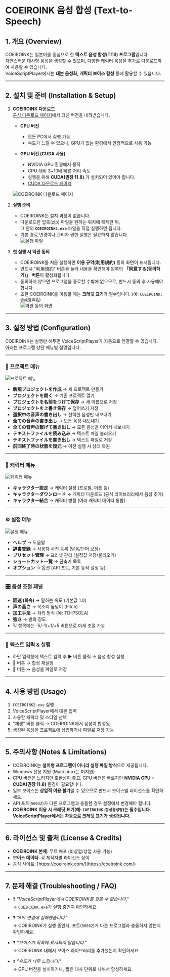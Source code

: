 # COEIROINK 음성 합성 (Text-to-Speech)

## 1. 개요 (Overview)
COEIROINK는 일본어를 중심으로 한 **텍스트 음성 합성(TTS) 프로그램**입니다.  
자연스러운 대사형 음성을 생성할 수 있으며, 다양한 캐릭터 음성을 추가로 다운로드하여 사용할 수 있습니다.  
VoiceScriptPlayer에서는 **대본 음성화, 캐릭터 보이스 합성** 등에 활용할 수 있습니다.  

---

## 2. 설치 및 준비 (Installation & Setup)
1. **COEIROINK 다운로드**  
   [공식 다운로드 페이지](https://coeiroink.com/download)에서 최신 버전을 내려받습니다.  

   - **CPU 버전**  
     - 모든 PC에서 실행 가능  
     - 속도가 느릴 수 있으나, GPU가 없는 환경에서 안정적으로 사용 가능  

   - **GPU 버전 (CUDA 사용)**  
     - NVIDIA GPU 환경에서 동작  
     - CPU 대비 3~10배 빠른 처리 속도  
     - 실행을 위해 **CUDA(권장 11.8)** 가 설치되어 있어야 합니다.  
     - [CUDA 다운로드 페이지](https://developer.nvidia.com/cuda-11-8-0-download-archive)  

   ![COEIROINK 다운로드 페이지](../images/coeiroink_download.png)

2. **실행 준비**  
   - COEIROINK는 설치 과정이 없습니다.  
   - 다운로드한 압축(zip) 파일을 원하는 위치에 해제한 뒤,  
     그 안의 **`COEIROINK2.exe`** 파일을 직접 실행하면 됩니다.  
   - 기본 경로 변경이나 관리자 권한 실행은 필요하지 않습니다.  
   ![실행 파일](../images/coeiroink_exe.png)

3. **첫 실행 시 약관 동의**  
   - COEIROINK를 처음 실행하면 **이용 규약(利用規約)** 동의 화면이 표시됩니다.  
   - 반드시 "利用規約" 버튼을 눌러 내용을 확인해야 왼쪽의 **「同意する(동의하기)」 버튼**이 활성화됩니다.  
   - 동의하지 않으면 프로그램을 종료할 수밖에 없으므로, 반드시 동의 후 사용해야 합니다.  
   - 또한 COEIROINK를 이용할 때는 **크레딧 표기**가 필수입니다. (예: `COEIROINK:合成音声名`)  
   ![약관 동의 화면](../images/install.png)

---

## 3. 설정 방법 (Configuration)
COEIROINK는 실행만 해두면 VoiceScriptPlayer가 자동으로 연결할 수 있습니다.  
아래는 프로그램 상단 메뉴별 설명입니다.

---

### 📂 프로젝트 메뉴
![프로젝트 메뉴](../images/coeiroink_project.png)

- **新規プロジェクトを作成** → 새 프로젝트 만들기  
- **プロジェクトを開く** → 기존 프로젝트 열기  
- **プロジェクトを名前をつけて保存** → 새 이름으로 저장  
- **プロジェクトを上書き保存** → 덮어쓰기 저장  
- **選択中の音声の書き出し** → 선택한 음성만 내보내기  
- **全ての音声の書き出し** → 모든 음성 내보내기  
- **全ての音声の繋げて書き出し** → 모든 음성을 이어서 내보내기  
- **テキストファイルを読み込み** → 텍스트 파일 불러오기  
- **テキストファイルを書き出し** → 텍스트 파일로 저장  
- **前回終了時の状態を復元** → 이전 실행 시 상태 복원  

---

### 👤 캐릭터 메뉴
![캐릭터 메뉴](../images/coeiroink_character.png)

- **キャラクター設定** → 캐릭터 설정 (프로필, 이름 등)  
- **キャラクターダウンロード** → 캐릭터 다운로드 (공식 라이브러리에서 음성 추가)  
- **キャラクター結合** → 캐릭터 병합 (여러 캐릭터 데이터 통합)  

---

### ⚙️ 설정 메뉴
![설정 메뉴](../images/coeiroink_settings.png)

- **ヘルプ** → 도움말  
- **辞書登録** → 사용자 사전 등록 (발음/단어 보정)  
- **プリセット管理** → 프리셋 관리 (설정값 저장/불러오기)  
- **ショートカット一覧** → 단축키 목록  
- **オプション** → 옵션 (API 포트, 기본 동작 설정 등)  

---

### 🎛️ 음성 조절 패널
- **話速 (화속)** → 말하는 속도 (기본값 1.0)  
- **声の高さ** → 목소리 높낮이 (Pitch)  
- **加工手法** → 처리 방식 (예: TD-PSOLA)  
- **強さ** → 발화 강도  
- 각 항목에는 -5/-1/+1/+5 버튼으로 미세 조절 가능  

---

### 💬 텍스트 입력 & 실행
- 하단 입력창에 텍스트 입력 후 ▶ 버튼 클릭 → 음성 합성 실행  
- 🔄 버튼 → 합성 재실행  
- 💾 버튼 → 음성을 파일로 저장  

---

## 4. 사용 방법 (Usage)
1. `COEIROINK2.exe` 실행  
2. VoiceScriptPlayer에서 대본 입력  
3. 사용할 캐릭터 및 스타일 선택  
4. "재생" 버튼 클릭 → COEIROINK에서 음성이 합성됨  
5. 생성된 음성을 프로젝트에 삽입하거나 파일로 저장 가능  

---

## 5. 주의사항 (Notes & Limitations)
- COEIROINK는 **설치형 프로그램이 아니라 실행 파일 방식**으로 제공됩니다.  
- Windows 전용 지원 (Mac/Linux는 미지원)  
- CPU 버전은 느리지만 호환성이 좋고, GPU 버전은 빠르지만 **NVIDIA GPU + CUDA(권장 11.8)** 환경이 필요합니다.  
- 일부 보이스는 **상업적 이용 불가**일 수 있으므로 반드시 보이스별 라이선스를 확인하세요.  
- API 포트(`50032`)가 다른 프로그램과 충돌할 경우 설정에서 변경해야 합니다.  
- **COEIROINK 이용 시 크레딧 표기(예: `COEIROINK:합성음성명`)는 필수입니다. VoiceScriptPlayer에서는 자동으로 크레딧 표기가 생성됩니다.**

---

## 6. 라이선스 및 출처 (License & Credits)
- **COEIROINK 본체**: 무료 배포 (비상업/상업 사용 가능)  
- **보이스 데이터**: 각 제작자별 라이선스 상이  
- 공식 사이트: [https://coeiroink.com/](https://coeiroink.com/)  

---

## 7. 문제 해결 (Troubleshooting / FAQ)
- ❓ *"VoiceScriptPlayer에서 COEIROINK를 찾을 수 없습니다."*  
  → `COEIROINK.exe`가 실행 중인지 확인하세요.  

- ❓ *"API 연결에 실패했습니다."*  
  → COEIROINK가 실행 중인지, 포트(`50032`)가 다른 프로그램과 충돌하지 않는지 확인하세요.  

- ❓ *"보이스가 목록에 표시되지 않습니다."*  
  → COEIROINK 내에서 보이스 라이브러리를 추가했는지 확인하세요.  

- ❓ *"속도가 너무 느립니다."*  
  → GPU 버전을 설치하거나, 짧은 대사 단위로 나눠서 합성하세요.  
